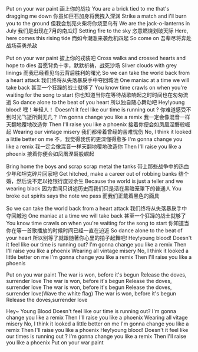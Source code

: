 
Put on your war paint
画上你的战妆
You are a brick tied to me that's dragging me down
你虽如巨石加身将我拽入深渊
Strike a match and i'll burn you to the ground
但我会划亮火柴将你烧至乌有
We are the jack-o-lanterns in July
我们是出现在7月的南瓜灯
Setting fire to the sky
恣意燃烧划破天际
Here, here comes this rising tide
而如今潮涨来袭危机四起
So come on
吾辈尽将奔赴战场英勇杀敌

Put on your war paint
披上你的戎装吧
Cross walks and crossed hearts and hope to dies
吾愿背负十字，默默祈祷，战死沙场
Sliver clouds with grey linings
而我已经看见乌云背后胜利的曙光
So we can take the world back from a heart attack
我们终将从失落暴戾手中夺回城池
One maniac at a time we will take back
甚至一个狂躁的战士就够了
You know time crawls on when you're waiting for the song to start
你也知道当你在等待战歌响起之时时间也在匆匆流逝
So dance alone to the beat of you heart
所以独自随心舞动吧
Hey!young blood!
嘿！年轻人！
Doesn't it feel like our time is running out ?
你难道感受不到时光飞逝所剩无几？
I'm gonna change you like a remix
我一定会像混音一样天翻地覆地改造你
Then I'll raise you like a phoenix
接着你便会如凤凰涅磐般崛起
Wearing our vintage misery
我们都带着曾经的苦难忧伤
No, I think it looked a little better on me
不，我觉得我伤的更深懂得愈多
I'm gonna change you like a remix
我一定会像混音一样天翻地覆地改造你
Then I'll raise you like a phoenix
接着你便会如凤凰涅磐般崛起

Bring home the boys and scrap scrap metal the tanks
带上那些战争中的热血少年和坦克碎片回家吧
Get hitched, make a career out of robbing banks
结个婚，然后说不定以抢银行度过余生
Because the world is just a teller and we wearing black
因为世间只讲述历史而我们只是活在黑暗笼罩下的普通人
You broke out spirits says the note we pass
而我们正戴着黑色的面具

So we can take the world back from a heart attack
我们终将从失落暴戾手中夺回城池
One maniac at a time we will take back
甚至一个狂躁的战士就够了
You know time crawls on when you're waiting for the song to start
你知道当你在等一首歌播放的时候时间已经一直在迫近
So dance alone to the beat of your heart
所以别等了就跟随著你心里的拍子起舞吧!
Hey!young blood!
Doesn't it feel like our time is running out?
I'm gonna change you like a remix
Then I'll raise you like a phoenix
Wearing all vintage misery
No, I think it looked a little better on me
I'm gonna change you like a remix
Then I'll raise you like a phoenis

Put on you war paint
The war is won, before it's begun
Release the doves, surrender love
The war is won, before it's begun
Release the doves, surrender love
The war is won, before it's begun
Release the doves, surrender love(Wave the white flag)
The war is won, before it's begun
Release the doves,surrender love


Hey~
Young Blood
Doesn't feel like our time is running out?
I'm gonna change you like a remix
Then I'll raise you like a phoenix
Wearing all vitage misery
No, I think it looked a little better on me
I'm gonna change you like a remix
Then I'll raise you like a phoenix
Hey!young blood!
Doesn't it feel like our times is running out ?
I'm gonna change you like a remix
Then I'll raise you like a phoenix
Put on your war paint

